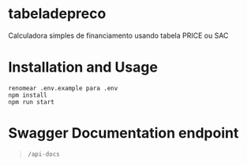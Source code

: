 # tabeladepreco
Calculadora simples de financiamento usando tabela PRICE ou SAC

# Installation and Usage
```
renomear .env.example para .env
npm install
npm run start
```
# Swagger Documentation endpoint
> `/api-docs`
